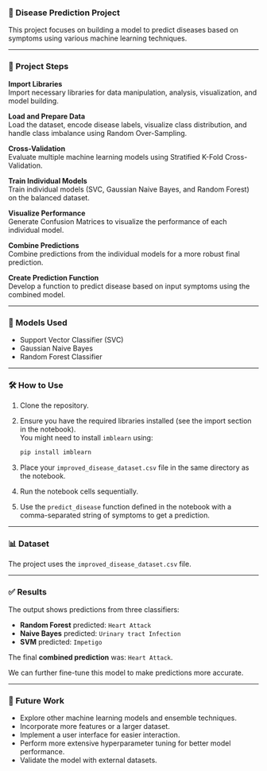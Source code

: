 ### 🧠 Disease Prediction Project

This project focuses on building a model to predict diseases based on symptoms using various machine learning techniques.

---

### 🚀 Project Steps

**Import Libraries**  
Import necessary libraries for data manipulation, analysis, visualization, and model building.

**Load and Prepare Data**  
Load the dataset, encode disease labels, visualize class distribution, and handle class imbalance using Random Over-Sampling.

**Cross-Validation**  
Evaluate multiple machine learning models using Stratified K-Fold Cross-Validation.

**Train Individual Models**  
Train individual models (SVC, Gaussian Naive Bayes, and Random Forest) on the balanced dataset.

**Visualize Performance**  
Generate Confusion Matrices to visualize the performance of each individual model.

**Combine Predictions**  
Combine predictions from the individual models for a more robust final prediction.

**Create Prediction Function**  
Develop a function to predict disease based on input symptoms using the combined model.

---

### 🤖 Models Used

- Support Vector Classifier (SVC)  
- Gaussian Naive Bayes  
- Random Forest Classifier

---

### 🛠️ How to Use

1. Clone the repository.
2. Ensure you have the required libraries installed (see the import section in the notebook).  
   You might need to install `imblearn` using:

   ```bash
   pip install imblearn
   ```

3. Place your `improved_disease_dataset.csv` file in the same directory as the notebook.
4. Run the notebook cells sequentially.
5. Use the `predict_disease` function defined in the notebook with a comma-separated string of symptoms to get a prediction.

---

### 📊 Dataset

The project uses the `improved_disease_dataset.csv` file.

---

### ✅ Results

The output shows predictions from three classifiers:

- **Random Forest** predicted: `Heart Attack`  
- **Naive Bayes** predicted: `Urinary tract Infection`  
- **SVM** predicted: `Impetigo`  

The final **combined prediction** was: `Heart Attack`.

We can further fine-tune this model to make predictions more accurate.

---

### 🔮 Future Work

- Explore other machine learning models and ensemble techniques.
- Incorporate more features or a larger dataset.
- Implement a user interface for easier interaction.
- Perform more extensive hyperparameter tuning for better model performance.
- Validate the model with external datasets.
